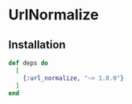 # UrlNormalize

## Installation

```elixir
def deps do
  [
    {:url_normalize, "~> 1.0.0"}
  ]
end
```
